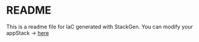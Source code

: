 # README
This is a readme file for IaC generated with StackGen.
You can modify your appStack -> [here](http://main.dev.stackgen.com/appstacks/94988b48-96a0-4cb0-948b-c1a43281eb38)
